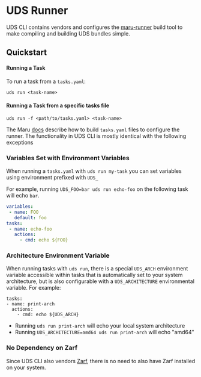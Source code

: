 # UDS Runner

UDS CLI contains vendors and configures the [maru-runner](https://github.com/defenseunicorns/maru-runner) build tool to make compiling and building UDS bundles simple.


## Quickstart

#### Running a Task
To run a task from a `tasks.yaml`:
```
uds run <task-name>
```

#### Running a Task from a specific tasks file
```
uds run -f <path/to/tasks.yaml> <task-name>
```


The Maru [docs](https://github.com/defenseunicorns/maru-runner) describe how to build `tasks.yaml` files to configure the runner. The functionality in UDS CLI is mostly identical with the following exceptions

### Variables Set with Environment Variables
When running a `tasks.yaml` with `uds run my-task` you can set variables using environment prefixed with `UDS_`

For example, running `UDS_FOO=bar uds run echo-foo` on the following task will echo `bar`.

```yaml
variables:
 - name: FOO
   default: foo
tasks:
 - name: echo-foo
   actions:
     - cmd: echo ${FOO}
```

### Architecture Environment Variable
When running tasks with `uds run`, there is a special `UDS_ARCH` environment variable accessible within tasks that is automatically set to your system architecture, but is also configurable with a `UDS_ARCHITECTURE` environmental variable. For example:
```
tasks:
- name: print-arch
  actions:
    - cmd: echo ${UDS_ARCH}
```
- Running `uds run print-arch` will echo your local system architecture
- Running `UDS_ARCHITECTURE=amd64 uds run print-arch` will echo "amd64" 

### No Dependency on Zarf
Since UDS CLI also vendors [Zarf](https://github.com/defenseunicorns/zarf), there is no need to also have Zarf installed on your system.
